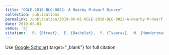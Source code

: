 ```yaml
---
title: "OGLE-2018-BLG-0022: A Nearby M-dwarf Binary"
collection: publications
permalink: /publication/2019-06-01-OGLE-2018-BLG-0022-A-Nearby-M-dwarf-Binary
date: 2019-06-01
venue: 'aj'
citation: ' R. {Street},  E. {Bachelet},  Y. {Tsapras},  M. {Hundertmark},  V. {Bozza},  M. {Dominik},  D. {Bramich},  A. {Cassan},  K. {Horne},  S. {Mao},  A. {Saha},  J. {Wambsganss},  Weicheng {Zang},  U. {J{\o}rgensen},  P. {Longa-Pe{\~n}a},  N. {Peixinho},  S. {Sajadian},  M. {Burgdorf},  J. {Campbell-White},  S. {Dib},  D. {Evans},  Y. {Fujii},  T. {Hinse},  E. {Khalouei},  S. {Lowry},  S. {Rahvar},  M. {Rabus},  J. {Skottfelt},  C. {Snodgrass},  J. {Southworth},  J. {Tregloan-Reed}, &quot;OGLE-2018-BLG-0022: A Nearby M-dwarf Binary.&quot; aj, 2019.'
---
```

Use [Google Scholar](https://scholar.google.com/scholar?q=OGLE+2018+BLG+0022:+A+Nearby+M+dwarf+Binary){:target="_blank"} for full citation